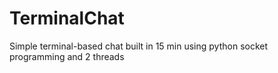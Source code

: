 # TerminalChat
Simple terminal-based chat built in 15 min using python socket programming and 2 threads
